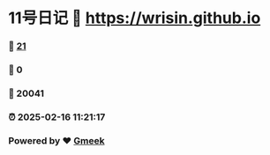 # 11号日记 :link: https://wrisin.github.io 
### :page_facing_up: [21](https://wrisin.github.io/tag.html) 
### :speech_balloon: 0 
### :hibiscus: 20041 
### :alarm_clock: 2025-02-16 11:21:17 
### Powered by :heart: [Gmeek](https://github.com/Meekdai/Gmeek)
